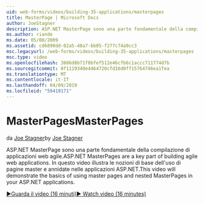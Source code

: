 ```yaml
---
uid: web-forms/videos/building-35-applications/masterpages
title: MasterPage | Microsoft Docs
author: JoeStagner
description: ASP.NET MasterPage sono una parte fondamentale della compilazione di applicazioni web agile. In questo video verrà illustrato le nozioni di base dell'uso di pagine master e annidate in...
ms.author: riande
ms.date: 05/08/2009
ms.assetid: cd6890dd-02a5-48a7-bb05-f277c74a9cc3
msc.legacyurl: /web-forms/videos/building-35-applications/masterpages
msc.type: video
ms.openlocfilehash: 3886d8b71f0bfef512e46cfb6c1accc711774d7b
ms.sourcegitcommit: 0f1119340e4464720cfd16d0ff15764746ea1fea
ms.translationtype: MT
ms.contentlocale: it-IT
ms.lasthandoff: 04/09/2019
ms.locfileid: "59419171"
---
```

# <a name="masterpages"></a><span data-ttu-id="c0974-104">MasterPages</span><span class="sxs-lookup"><span data-stu-id="c0974-104">MasterPages</span></span>

<span data-ttu-id="c0974-105">da [Joe Stagner](https://github.com/JoeStagner)</span><span class="sxs-lookup"><span data-stu-id="c0974-105">by [Joe Stagner](https://github.com/JoeStagner)</span></span>

<span data-ttu-id="c0974-106">ASP.NET MasterPage sono una parte fondamentale della compilazione di applicazioni web agile.</span><span class="sxs-lookup"><span data-stu-id="c0974-106">ASP.NET MasterPages are a key part of building agile web applications.</span></span> <span data-ttu-id="c0974-107">In questo video illustra le nozioni di base dell'uso di pagine master e annidate nelle applicazioni ASP.NET.</span><span class="sxs-lookup"><span data-stu-id="c0974-107">This video will demonstrate the basics of using master pages and nested MasterPages in your ASP.NET applications.</span></span>

[<span data-ttu-id="c0974-108">&#9654;Guarda il video (16 minuti)</span><span class="sxs-lookup"><span data-stu-id="c0974-108">&#9654; Watch video (16 minutes)</span></span>](https://channel9.msdn.com/Blogs/ASP-NET-Site-Videos/masterpages)
